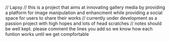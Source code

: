 // Lapsy
// this is a project that aims at innovating gallery media by providing a platform for image manipulation and enhancment while providing a social space for users to share their works
// currently under development as a passion project with high hopes and lots of head scratches
// notes should be well kept. please comment the lines you add so we know how each funtion works until we get compfortable

